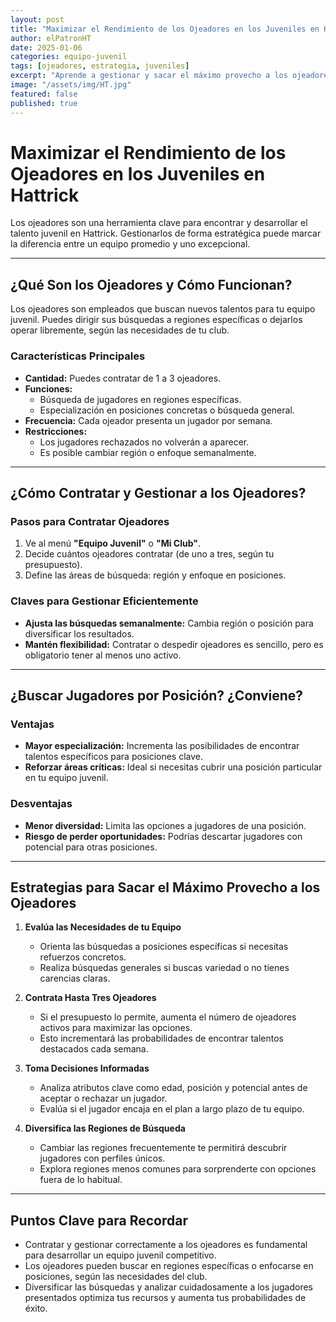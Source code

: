 ```yaml
---
layout: post
title: "Maximizar el Rendimiento de los Ojeadores en los Juveniles en Hattrick"
author: elPatronHT
date: 2025-01-06
categories: equipo-juvenil
tags: [ojeadores, estrategia, juveniles]
excerpt: "Aprende a gestionar y sacar el máximo provecho a los ojeadores juveniles en Hattrick para construir un equipo competitivo."
image: "/assets/img/HT.jpg"
featured: false
published: true
---
```


# Maximizar el Rendimiento de los Ojeadores en los Juveniles en Hattrick

Los ojeadores son una herramienta clave para encontrar y desarrollar el talento juvenil en Hattrick. Gestionarlos de forma estratégica puede marcar la diferencia entre un equipo promedio y uno excepcional.

---

## ¿Qué Son los Ojeadores y Cómo Funcionan?

Los ojeadores son empleados que buscan nuevos talentos para tu equipo juvenil. Puedes dirigir sus búsquedas a regiones específicas o dejarlos operar libremente, según las necesidades de tu club.

### Características Principales

- **Cantidad:** Puedes contratar de 1 a 3 ojeadores.
- **Funciones:**
  - Búsqueda de jugadores en regiones específicas.
  - Especialización en posiciones concretas o búsqueda general.
- **Frecuencia:** Cada ojeador presenta un jugador por semana.
- **Restricciones:**
  - Los jugadores rechazados no volverán a aparecer.
  - Es posible cambiar región o enfoque semanalmente.

---

## ¿Cómo Contratar y Gestionar a los Ojeadores?

### Pasos para Contratar Ojeadores

1. Ve al menú **"Equipo Juvenil"** o **"Mi Club"**.
2. Decide cuántos ojeadores contratar (de uno a tres, según tu presupuesto).
3. Define las áreas de búsqueda: región y enfoque en posiciones.

### Claves para Gestionar Eficientemente

- **Ajusta las búsquedas semanalmente:** Cambia región o posición para diversificar los resultados.
- **Mantén flexibilidad:** Contratar o despedir ojeadores es sencillo, pero es obligatorio tener al menos uno activo.

---

## ¿Buscar Jugadores por Posición? ¿Conviene?

### Ventajas

- **Mayor especialización:** Incrementa las posibilidades de encontrar talentos específicos para posiciones clave.
- **Reforzar áreas críticas:** Ideal si necesitas cubrir una posición particular en tu equipo juvenil.

### Desventajas

- **Menor diversidad:** Limita las opciones a jugadores de una posición.
- **Riesgo de perder oportunidades:** Podrías descartar jugadores con potencial para otras posiciones.

---

## Estrategias para Sacar el Máximo Provecho a los Ojeadores

1. **Evalúa las Necesidades de tu Equipo**

   - Orienta las búsquedas a posiciones específicas si necesitas refuerzos concretos.
   - Realiza búsquedas generales si buscas variedad o no tienes carencias claras.

2. **Contrata Hasta Tres Ojeadores**

   - Si el presupuesto lo permite, aumenta el número de ojeadores activos para maximizar las opciones.
   - Esto incrementará las probabilidades de encontrar talentos destacados cada semana.

3. **Toma Decisiones Informadas**

   - Analiza atributos clave como edad, posición y potencial antes de aceptar o rechazar un jugador.
   - Evalúa si el jugador encaja en el plan a largo plazo de tu equipo.

4. **Diversifica las Regiones de Búsqueda**
   - Cambiar las regiones frecuentemente te permitirá descubrir jugadores con perfiles únicos.
   - Explora regiones menos comunes para sorprenderte con opciones fuera de lo habitual.

---

## Puntos Clave para Recordar

- Contratar y gestionar correctamente a los ojeadores es fundamental para desarrollar un equipo juvenil competitivo.
- Los ojeadores pueden buscar en regiones específicas o enfocarse en posiciones, según las necesidades del club.
- Diversificar las búsquedas y analizar cuidadosamente a los jugadores presentados optimiza tus recursos y aumenta tus probabilidades de éxito.
